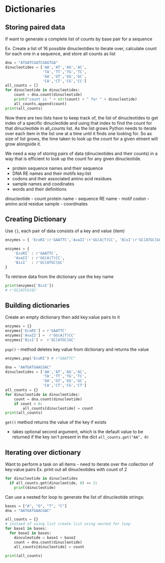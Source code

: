 # Dictionaries

## Storing paired data

If want to generate a complete list of counts by base pair for a sequence

Ex. Create a list of 16 possible dinucleotdies to iterate over, calculate count for each one in a sequence, and store all counts as list

```python
dna = "ATGATCGATCGAGTGA"
dinucleotides = ['AA','AT','AG','AC',
                 'TA','TT','TG','TC',
                 'GA','GT','GG','GC',
                 'CA','CT','CG','CC']
all_counts = []
for dinucleotide in dinucleotides:
    count = dna.count(dinucleotide)
    print("count is " + str(count) + " for " + dinucleotide)
    all_counts.append(count)
print(all_counts)
```

Now there are two lists have to keep track of, the list of dinucleotides to get index of a specific dinucleotide and using that index to find the count for that dinucleotide in all_counts list. As the list grows Python needs to iterate over each item in the list one at a time until it finds one looking for. So as size of list grows, the time taken to look up the count for a given elment will grow alongside it.

We need a way of storing pairs of data (dinucleotides and their counts) in a way that is efficient to look up the count for any given dinucleotide.

- protein sequence names and their sequence
- DNA RE names and their motifs key:list
- codons and their associated amino acid residues
- sample names and coodinates
- words and their definitions

dinucleotide - count
protein name - sequence
RE name - motif
codon - amino acid residue
sample - coordinates

## Creating Dictionary

Use `{}`, each pair of data consists of a key and value (item)

```python
enzymes = { 'EcoRI':r'GAATTC','AvaII':r'GG(A|T)CC', 'BisI':r'GC[ATGC]GC' }

enzymes = {
    'EcoRI' : r'GAATTC',
    'AvaII' : r'GG(A|T)CC',
    'BisI'  : r'GC[ATGC]GC'
}
```

To retrieve data from the dictionary use the key name

```python
print(enzymes['BisI'])
# r'GC[ATCG]GC'
```

## Building dictionaries

Create an empty dictionary then add key:value pairs to it

```python
enzymes = {}
enzymes['EcoRI'] = r'GAATTC'
enzymes['AvaII'] =  r'GG(A|T)CC'
enzymes['BisI'] =  r'GC[ATGC]GC'
```

`pop()` - method deletes key value from dictionary and returns the value

```python
enzymes.pop('EcoRI') # r"GAATTC"
```

```python
dna = "AATGATGAACGAC"
dinucleotides = ['AA','AT','AG','AC',
                 'TA','TT','TG','TC',
                 'GA','GT','GG','GC',
                 'CA','CT','CG','CT']
all_counts = {}
for dinucleotide in dinucleotides:
    count = dna.count(dinucleotide)
    if count > 0:
        all_counts[dinucleotide] = count
print(all_counts)
```

`get()` method returns the value of the key if exists

- takes optional second argument, which is the default value to be returned if the key isn't present in the dict
  `all_counts.get("AA", 0)`

## Iterating over dictionary

Want to perform a task on all items - need to iterate over the collection of key:value pairs
Ex. print out all dinucleotides with count of 2

```python
for dinucleotide in dinucleotides
  if all_counts.get(dinucleotide, 0) == 2:
    print(dinucleotide)

```

Can use a nested for loop to generate the list of dinucleotide strings:

```python
bases = ["A", "G", "T", "C"]
dna = "AATGATGAACGAC"

all_counts = {}
# instaed of using list create list using nested for loop
for base1 in bases:
  for base2 in bases:
    dinculeotide = base1 + base2
    count = dna.count(dinucleotide)
    all_counts[dinucleotide] = count

print(all_counts)
```
